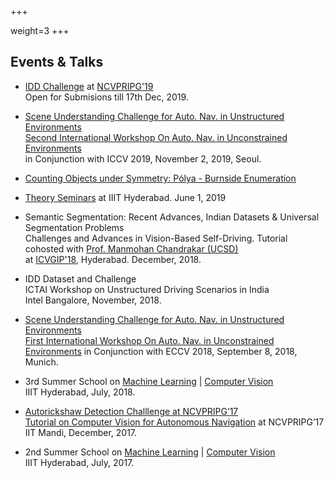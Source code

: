 +++

weight=3
+++

## Events \& Talks

- [IDD Challenge](http://cvit.iiit.ac.in/ncvpripg19/idd-challenge) at [NCVPRIPG'19](http://ncvpripg.kletech.ac.in/)  
  Open for Submisions till 17th Dec, 2019.

- [Scene Understanding Challenge for Auto. Nav. in Unstructured Environments](http://cvit.iiit.ac.in/autonue2019/challenge)  
  [Second International Workshop On Auto. Nav. in Unconstrained Environments](http://cvit.iiit.ac.in/autonue2019)  
  in Conjunction with ICCV 2019, November 2, 2019, Seoul.

- [Counting Objects under Symmetry: Pólya - Burnside Enumeration](https://faculty.iiit.ac.in/~theory/seminar/talks/polya-counting/)

- [Theory Seminars](https://faculty.iiit.ac.in/~theory/seminar/) at IIIT Hyderabad. June 1, 2019

- Semantic Segmentation: Recent Advances, Indian Datasets & Universal Segmentation Problems  
  Challenges and Advances in Vision-Based Self-Driving. 
  Tutorial cohosted with [Prof. Manmohan Chandrakar (UCSD)](http://cseweb.ucsd.edu/~mkchandraker/)  
  at [ICVGIP'18](https://cvit.iiit.ac.in/icvgip18/index.php), Hyderabad. December, 2018.

- IDD Dataset and Challenge  
  ICTAI Workshop on Unstructured Driving Scenarios in India  
  Intel Bangalore, November, 2018.

- [Scene Understanding Challenge for Auto. Nav. in Unstructured Environments](http://cvit.iiit.ac.in/scene-understanding-challenge-2018/)  
  [First International Workshop On Auto. Nav. in Unconstrained Environments](http://cvit.iiit.ac.in/autonue2018)
  in Conjunction with ECCV 2018, September 8, 2018, Munich.
  
- 3rd Summer School on [Machine Learning](http://cvit.iiit.ac.in/mlsummerschool2018/) | [Computer Vision](http://cvit.iiit.ac.in/cvsummerschool2018/)    
  IIIT Hyderabad, July, 2018.  

- [Autorickshaw Detection Challlenge at NCVPRIPG’17](http://cvit.iiit.ac.in/autorickshaw_detection/)  
  [Tutorial on Computer Vision for Autonomous Navigation](http://ncvpripg.iitmandi.ac.in/index.html) at NCVPRIPG’17  
  IIT Mandi, December, 2017.

- 2nd Summer School on  [Machine Learning](http://cvit.iiit.ac.in/mlsummerschool2017/) |  [Computer Vision](http://cvit.iiit.ac.in/cvsummerschool2017/)  
IIIT Hyderabad, July, 2017.
